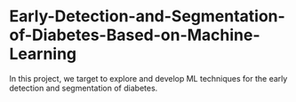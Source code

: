 # Early-Detection-and-Segmentation-of-Diabetes-Based-on-Machine-Learning
In this project, we target to explore and develop ML techniques for the early detection and segmentation of diabetes.

